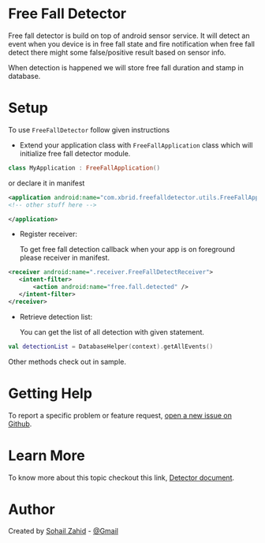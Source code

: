 Free Fall Detector
======================

Free fall detector is build on top of android sensor service.
It will detect an event when you device is in free fall state and fire notification 
when free fall detect there might some false/positive result based on sensor info.

When detection is happened we will store free fall duration and stamp in database.

Setup
======

To use `FreeFallDetector` follow given instructions
 
 - Extend your application class with `FreeFallApplication` class which will initialize
     free fall detector module.
     
```kotlin
class MyApplication : FreeFallApplication()      
```
or declare it in manifest

```xml
<application android:name="com.xbrid.freefalldetector.utils.FreeFallApplication">
<!-- other stuff here -->

</application>
```

 - Register receiver:  
 
     To get free fall detection callback when your app is on foreground please receiver in manifest.
     
```xml
<receiver android:name=".receiver.FreeFallDetectReceiver">
   <intent-filter>
       <action android:name="free.fall.detected" />
   </intent-filter>
</receiver>
```
 - Retrieve detection list:   
 
     You can get the list of all detection with given statement.
  
```kotlin
val detectionList = DatabaseHelper(context).getAllEvents()        
```

Other methods check out in sample.

Getting Help
============

To report a specific problem or feature request, [open a new issue on Github](https://github.com/SohailZahidGit/freefall/issues/new).

Learn More
==========

To know more about this topic checkout this link, [Detector document](https://dergipark.org.tr/tr/download/article-file/800065).

Author
======

Created by [Sohail Zahid](https://github.com/SohailZahidGit) - [@Gmail](mailto:sohail.bsse@gmail.com)

